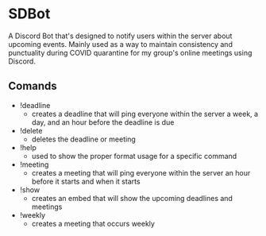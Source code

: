 # SDBot

A Discord Bot that's designed to notify users within the server about upcoming events.
Mainly used as a way to maintain consistency and punctuality during COVID quarantine for my group's online meetings using Discord.

## Comands
* !deadline
  * creates a deadline that will ping everyone within the server a week, a day, and an hour before the deadline is due
* !delete
  * deletes the deadline or meeting
* !help
  * used to show the proper format usage for a specific command
* !meeting
  * creates a meeting that will ping everyone within the server an hour before it starts and when it starts
* !show
  * creates an embed that will show the upcoming deadlines and meetings
* !weekly
  * creates a meeting that occurs weekly
